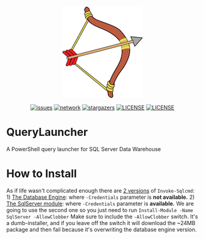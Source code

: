 <p align="center">
<img alt="Fantail" src="https://github.com/francesco1119/QueryLauncher/blob/master/index.png" />
<p align="center">
<a href="https://github.com/francesco1119/QueryLauncher/issues"><img alt="issues" src="https://img.shields.io/github/issues/francesco1119/QueryLauncher.svg"></a>
<a href="https://github.com/francesco1119/QueryLauncher/network"><img alt="network" src="https://img.shields.io/github/forks/francesco1119/QueryLauncher.svg"></a>
<a href="https://github.com/francesco1119/QueryLauncher/stargazers"><img alt="stargazers" src="https://img.shields.io/github/stars/francesco1119/QueryLauncher.svg"></a>
<a href="https://github.com/francesco1119/QueryLauncher/blob/master/LICENSE"><img alt="LICENSE" src="https://img.shields.io/github/license/francesco1119/QueryLauncher.svg"></a>
<a href="https://github.com/francesco1119/QueryLauncher"><img alt="LICENSE" src="https://img.shields.io/pypi/pyversions/QueryLauncher.svg"></a>
</p>
</p>

# QueryLauncher
A PowerShell query launcher for SQL Server Data Warehouse


How to Install
======

As if life wasn't complicated enough there are [2 versions](https://stackoverflow.com/questions/51622424/powershell-invoke-sqlcmd-with-get-credential-doesnt-work) of `Invoke-Sqlcmd`:
    1) [The Database Engine](https://docs.microsoft.com/en-us/sql/database-engine/invoke-sqlcmd-cmdlet?view=sql-server-2014):  where `-Credentials` parameter is **not available.**
    2) [The SqlServer module](https://docs.microsoft.com/en-us/powershell/module/sqlserver/invoke-sqlcmd?view=sqlserver-ps): where `-Credentials` parameter is **available.**
We are going to use the second one so you just need to run `Install-Module -Name SqlServer -AllowClobber`
Make sure to include the `-AllowClobber` switch. It's a dumb-installer, and if you leave off the switch it will download the ~24MB package and then fail because it's overwriting the database engine version.
